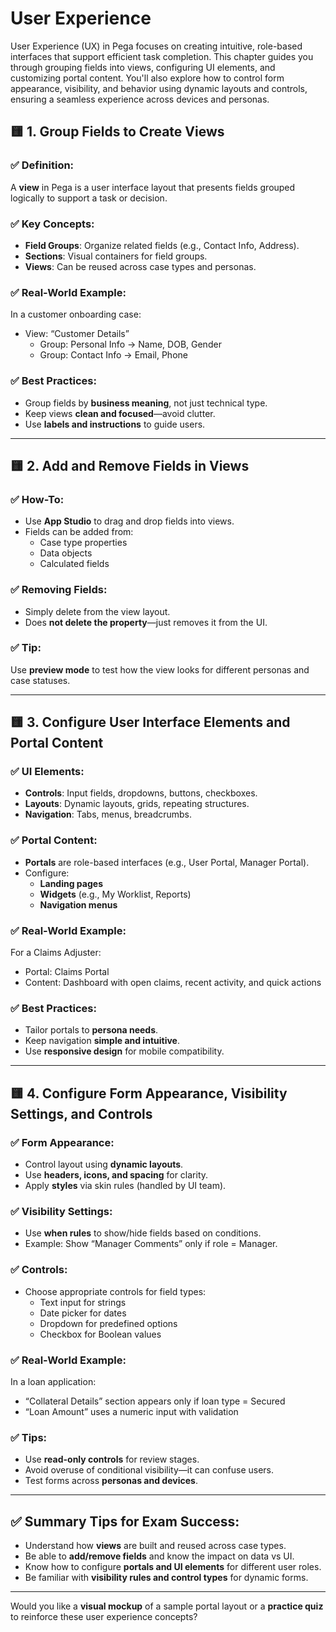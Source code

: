 # **User Experience**
User Experience (UX) in Pega focuses on creating intuitive, role-based interfaces that support efficient task completion. This chapter guides you through grouping fields into views, configuring UI elements, and customizing portal content. You'll also explore how to control form appearance, visibility, and behavior using dynamic layouts and controls, ensuring a seamless experience across devices and personas.


## 🟨 **1. Group Fields to Create Views**

### ✅ Definition:
A **view** in Pega is a user interface layout that presents fields grouped logically to support a task or decision.

### ✅ Key Concepts:
- **Field Groups**: Organize related fields (e.g., Contact Info, Address).
- **Sections**: Visual containers for field groups.
- **Views**: Can be reused across case types and personas.

### ✅ Real-World Example:
In a customer onboarding case:
- View: “Customer Details”
    - Group: Personal Info → Name, DOB, Gender
    - Group: Contact Info → Email, Phone

### ✅ Best Practices:
- Group fields by **business meaning**, not just technical type.
- Keep views **clean and focused**—avoid clutter.
- Use **labels and instructions** to guide users.

---

## 🟨 **2. Add and Remove Fields in Views**

### ✅ How-To:
- Use **App Studio** to drag and drop fields into views.
- Fields can be added from:
    - Case type properties
    - Data objects
    - Calculated fields

### ✅ Removing Fields:
- Simply delete from the view layout.
- Does **not delete the property**—just removes it from the UI.

### ✅ Tip:
Use **preview mode** to test how the view looks for different personas and case statuses.

---

## 🟨 **3. Configure User Interface Elements and Portal Content**

### ✅ UI Elements:
- **Controls**: Input fields, dropdowns, buttons, checkboxes.
- **Layouts**: Dynamic layouts, grids, repeating structures.
- **Navigation**: Tabs, menus, breadcrumbs.

### ✅ Portal Content:
- **Portals** are role-based interfaces (e.g., User Portal, Manager Portal).
- Configure:
    - **Landing pages**
    - **Widgets** (e.g., My Worklist, Reports)
    - **Navigation menus**

### ✅ Real-World Example:
For a Claims Adjuster:
- Portal: Claims Portal
- Content: Dashboard with open claims, recent activity, and quick actions

### ✅ Best Practices:
- Tailor portals to **persona needs**.
- Keep navigation **simple and intuitive**.
- Use **responsive design** for mobile compatibility.

---

## 🟨 **4. Configure Form Appearance, Visibility Settings, and Controls**

### ✅ Form Appearance:
- Control layout using **dynamic layouts**.
- Use **headers, icons, and spacing** for clarity.
- Apply **styles** via skin rules (handled by UI team).

### ✅ Visibility Settings:
- Use **when rules** to show/hide fields based on conditions.
- Example: Show “Manager Comments” only if role = Manager.

### ✅ Controls:
- Choose appropriate controls for field types:
    - Text input for strings
    - Date picker for dates
    - Dropdown for predefined options
    - Checkbox for Boolean values

### ✅ Real-World Example:
In a loan application:
- “Collateral Details” section appears only if loan type = Secured
- “Loan Amount” uses a numeric input with validation

### ✅ Tips:
- Use **read-only controls** for review stages.
- Avoid overuse of conditional visibility—it can confuse users.
- Test forms across **personas and devices**.

---

## ✅ Summary Tips for Exam Success:

- Understand how **views** are built and reused across case types.
- Be able to **add/remove fields** and know the impact on data vs UI.
- Know how to configure **portals and UI elements** for different user roles.
- Be familiar with **visibility rules and control types** for dynamic forms.

---

Would you like a **visual mockup** of a sample portal layout or a **practice quiz** to reinforce these user experience concepts?